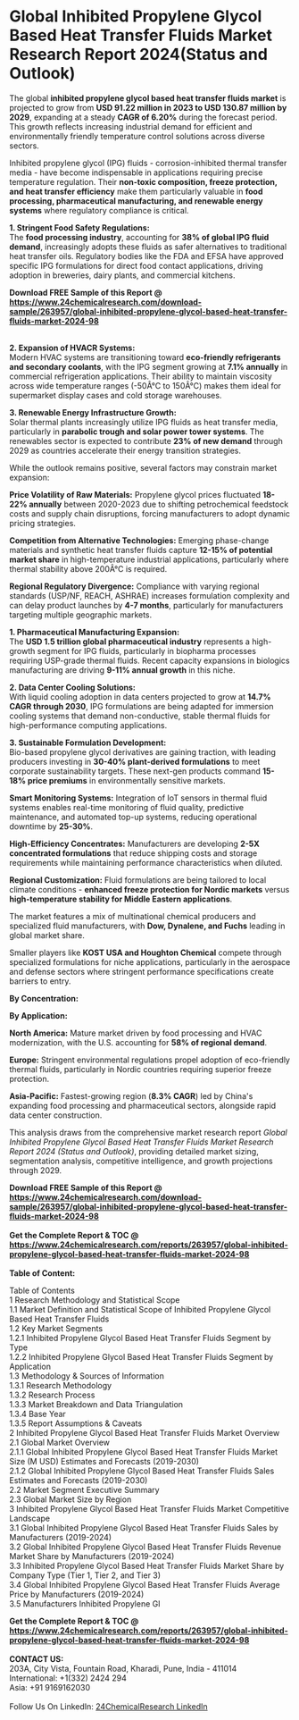 <h1>Global Inhibited Propylene Glycol Based Heat Transfer Fluids Market Research Report 2024(Status and Outlook)</h1><p>The global <strong>inhibited propylene glycol based heat transfer fluids market</strong> is projected to grow from <strong>USD 91.22 million in 2023 to USD 130.87 million by 2029</strong>, expanding at a steady <strong>CAGR of 6.20%</strong> during the forecast period. This growth reflects increasing industrial demand for efficient and environmentally friendly temperature control solutions across diverse sectors.</p><p>Inhibited propylene glycol (IPG) fluids - corrosion-inhibited thermal transfer media - have become indispensable in applications requiring precise temperature regulation. Their <strong>non-toxic composition, freeze protection, and heat transfer efficiency</strong> make them particularly valuable in <strong>food processing, pharmaceutical manufacturing, and renewable energy systems</strong> where regulatory compliance is critical.</p><p><strong>1. Stringent Food Safety Regulations:</strong><br>
The <strong>food processing industry</strong>, accounting for <strong>38% of global IPG fluid demand</strong>, increasingly adopts these fluids as safer alternatives to traditional heat transfer oils. Regulatory bodies like the FDA and EFSA have approved specific IPG formulations for direct food contact applications, driving adoption in breweries, dairy plants, and commercial kitchens.</p><div><b>Download FREE Sample of this Report @ 
            <a href="https://www.24chemicalresearch.com/download-sample/263957/global-inhibited-propylene-glycol-based-heat-transfer-fluids-market-2024-98">
            https://www.24chemicalresearch.com/download-sample/263957/global-inhibited-propylene-glycol-based-heat-transfer-fluids-market-2024-98</a></b></div><br><p><strong>2. Expansion of HVACR Systems:</strong><br>
Modern HVAC systems are transitioning toward <strong>eco-friendly refrigerants and secondary coolants</strong>, with the IPG segment growing at <strong>7.1% annually</strong> in commercial refrigeration applications. Their ability to maintain viscosity across wide temperature ranges (-50Â°C to 150Â°C) makes them ideal for supermarket display cases and cold storage warehouses.</p><p><strong>3. Renewable Energy Infrastructure Growth:</strong><br>
Solar thermal plants increasingly utilize IPG fluids as heat transfer media, particularly in <strong>parabolic trough and solar power tower systems</strong>. The renewables sector is expected to contribute <strong>23% of new demand</strong> through 2029 as countries accelerate their energy transition strategies.</p><p>While the outlook remains positive, several factors may constrain market expansion:</p><p><strong>Price Volatility of Raw Materials:</strong> Propylene glycol prices fluctuated <strong>18-22% annually</strong> between 2020-2023 due to shifting petrochemical feedstock costs and supply chain disruptions, forcing manufacturers to adopt dynamic pricing strategies.</p><p><strong>Competition from Alternative Technologies:</strong> Emerging phase-change materials and synthetic heat transfer fluids capture <strong>12-15% of potential market share</strong> in high-temperature industrial applications, particularly where thermal stability above 200Â°C is required.</p><p><strong>Regional Regulatory Divergence:</strong> Compliance with varying regional standards (USP/NF, REACH, ASHRAE) increases formulation complexity and can delay product launches by <strong>4-7 months</strong>, particularly for manufacturers targeting multiple geographic markets.</p><p><strong>1. Pharmaceutical Manufacturing Expansion:</strong><br>
The <strong>USD 1.5 trillion global pharmaceutical industry</strong> represents a high-growth segment for IPG fluids, particularly in biopharma processes requiring USP-grade thermal fluids. Recent capacity expansions in biologics manufacturing are driving <strong>9-11% annual growth</strong> in this niche.</p><p><strong>2. Data Center Cooling Solutions:</strong><br>
With liquid cooling adoption in data centers projected to grow at <strong>14.7% CAGR through 2030</strong>, IPG formulations are being adapted for immersion cooling systems that demand non-conductive, stable thermal fluids for high-performance computing applications.</p><p><strong>3. Sustainable Formulation Development:</strong><br>
Bio-based propylene glycol derivatives are gaining traction, with leading producers investing in <strong>30-40% plant-derived formulations</strong> to meet corporate sustainability targets. These next-gen products command <strong>15-18% price premiums</strong> in environmentally sensitive markets.</p><p><strong>Smart Monitoring Systems:</strong> Integration of IoT sensors in thermal fluid systems enables real-time monitoring of fluid quality, predictive maintenance, and automated top-up systems, reducing operational downtime by <strong>25-30%</strong>.</p><p><strong>High-Efficiency Concentrates:</strong> Manufacturers are developing <strong>2-5X concentrated formulations</strong> that reduce shipping costs and storage requirements while maintaining performance characteristics when diluted.</p><p><strong>Regional Customization:</strong> Fluid formulations are being tailored to local climate conditions - <strong>enhanced freeze protection for Nordic markets</strong> versus <strong>high-temperature stability for Middle Eastern applications</strong>.</p><p>The market features a mix of multinational chemical producers and specialized fluid manufacturers, with <strong>Dow, Dynalene, and Fuchs</strong> leading in global market share. </p><p>Smaller players like <strong>KOST USA and Houghton Chemical</strong> compete through specialized formulations for niche applications, particularly in the aerospace and defense sectors where stringent performance specifications create barriers to entry.</p><p><strong>By Concentration:</strong></p><p><strong>By Application:</strong></p><p><strong>North America:</strong> Mature market driven by food processing and HVAC modernization, with the U.S. accounting for <strong>58% of regional demand</strong>.</p><p><strong>Europe:</strong> Stringent environmental regulations propel adoption of eco-friendly thermal fluids, particularly in Nordic countries requiring superior freeze protection.</p><p><strong>Asia-Pacific:</strong> Fastest-growing region (<strong>8.3% CAGR</strong>) led by China's expanding food processing and pharmaceutical sectors, alongside rapid data center construction.</p><p>This analysis draws from the comprehensive market research report <em>Global Inhibited Propylene Glycol Based Heat Transfer Fluids Market Research Report 2024 (Status and Outlook)</em>, providing detailed market sizing, segmentation analysis, competitive intelligence, and growth projections through 2029.</p><div><b>Download FREE Sample of this Report @ 
            <a href="https://www.24chemicalresearch.com/download-sample/263957/global-inhibited-propylene-glycol-based-heat-transfer-fluids-market-2024-98">
            https://www.24chemicalresearch.com/download-sample/263957/global-inhibited-propylene-glycol-based-heat-transfer-fluids-market-2024-98</a></b></div><br><div><b>Get the Complete Report & TOC @ 
            <a href="https://www.24chemicalresearch.com/reports/263957/global-inhibited-propylene-glycol-based-heat-transfer-fluids-market-2024-98">
            https://www.24chemicalresearch.com/reports/263957/global-inhibited-propylene-glycol-based-heat-transfer-fluids-market-2024-98</a></b></div><br>
            <b>Table of Content:</b><p>Table of Contents<br />
1 Research Methodology and Statistical Scope<br />
1.1 Market Definition and Statistical Scope of Inhibited Propylene Glycol Based Heat Transfer Fluids<br />
1.2 Key Market Segments<br />
1.2.1 Inhibited Propylene Glycol Based Heat Transfer Fluids Segment by Type<br />
1.2.2 Inhibited Propylene Glycol Based Heat Transfer Fluids Segment by Application<br />
1.3 Methodology & Sources of Information<br />
1.3.1 Research Methodology<br />
1.3.2 Research Process<br />
1.3.3 Market Breakdown and Data Triangulation<br />
1.3.4 Base Year<br />
1.3.5 Report Assumptions & Caveats<br />
2 Inhibited Propylene Glycol Based Heat Transfer Fluids Market Overview<br />
2.1 Global Market Overview<br />
2.1.1 Global Inhibited Propylene Glycol Based Heat Transfer Fluids Market Size (M USD) Estimates and Forecasts (2019-2030)<br />
2.1.2 Global Inhibited Propylene Glycol Based Heat Transfer Fluids Sales Estimates and Forecasts (2019-2030)<br />
2.2 Market Segment Executive Summary<br />
2.3 Global Market Size by Region<br />
3 Inhibited Propylene Glycol Based Heat Transfer Fluids Market Competitive Landscape<br />
3.1 Global Inhibited Propylene Glycol Based Heat Transfer Fluids Sales by Manufacturers (2019-2024)<br />
3.2 Global Inhibited Propylene Glycol Based Heat Transfer Fluids Revenue Market Share by Manufacturers (2019-2024)<br />
3.3 Inhibited Propylene Glycol Based Heat Transfer Fluids Market Share by Company Type (Tier 1, Tier 2, and Tier 3)<br />
3.4 Global Inhibited Propylene Glycol Based Heat Transfer Fluids Average Price by Manufacturers (2019-2024)<br />
3.5 Manufacturers Inhibited Propylene Gl</p><div><b>Get the Complete Report & TOC @ 
            <a href="https://www.24chemicalresearch.com/reports/263957/global-inhibited-propylene-glycol-based-heat-transfer-fluids-market-2024-98">
            https://www.24chemicalresearch.com/reports/263957/global-inhibited-propylene-glycol-based-heat-transfer-fluids-market-2024-98</a></b></div><br><b>CONTACT US:</b><br>
            203A, City Vista, Fountain Road, Kharadi, Pune, India - 411014<br>
            International: +1(332) 2424 294<br>
            Asia: +91 9169162030 <br><br>
            Follow Us On LinkedIn: <a href="https://www.linkedin.com/company/24chemicalresearch/">24ChemicalResearch LinkedIn</a>